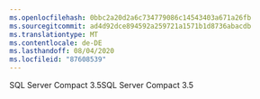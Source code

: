 ```yaml
---
ms.openlocfilehash: 0bbc2a20d2a6c734779086c14543403a671a26fb
ms.sourcegitcommit: ad4d92dce894592a259721a1571b1d8736abacdb
ms.translationtype: MT
ms.contentlocale: de-DE
ms.lasthandoff: 08/04/2020
ms.locfileid: "87608539"
---
```

<span data-ttu-id="bade7-101">SQL Server Compact 3.5</span><span class="sxs-lookup"><span data-stu-id="bade7-101">SQL Server Compact 3.5</span></span>
